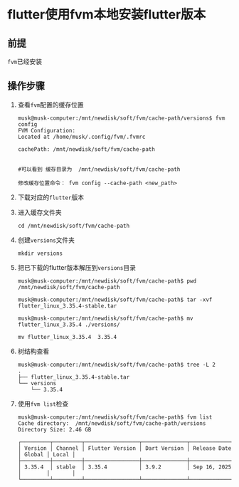# flutter使用fvm本地安装flutter版本

## 前提

`fvm`已经安装

## 操作步骤

1. 查看`fvm`配置的缓存位置

   ```
   musk@musk-computer:/mnt/newdisk/soft/fvm/cache-path/versions$ fvm config
   FVM Configuration:
   Located at /home/musk/.config/fvm/.fvmrc
   
   cachePath: /mnt/newdisk/soft/fvm/cache-path
   
   
   #可以看到 缓存目录为  /mnt/newdisk/soft/fvm/cache-path
   
   修改缓存位置命令： fvm config --cache-path <new_path>
   ```

   

2. 下载对应的`flutter`版本

3. 进入缓存文件夹

   ```
   cd /mnt/newdisk/soft/fvm/cache-path
   
   ```

   

4. 创建`versions`文件夹

   ```
   mkdir versions
   ```

   

5. 把已下载的flutter版本解压到`versions`目录

   ```
   musk@musk-computer:/mnt/newdisk/soft/fvm/cache-path$ pwd
   /mnt/newdisk/soft/fvm/cache-path
   
   musk@musk-computer:/mnt/newdisk/soft/fvm/cache-path$ tar -xvf flutter_linux_3.35.4-stable.tar
   
   musk@musk-computer:/mnt/newdisk/soft/fvm/cache-path$ mv flutter_linux_3.35.4 ./versions/
   
   mv flutter_linux_3.35.4  3.35.4
   
   ```

   

6. 树结构查看

   ```
   musk@musk-computer:/mnt/newdisk/soft/fvm/cache-path$ tree -L 2
   .
   ├── flutter_linux_3.35.4-stable.tar
   └── versions
       └── 3.35.4
   
   ```

   

7. 使用`fvm list`检查

   ```
   musk@musk-computer:/mnt/newdisk/soft/fvm/cache-path$ fvm list
   Cache directory:  /mnt/newdisk/soft/fvm/cache-path/versions
   Directory Size: 2.46 GB
   
   ┌─────────┬─────────┬─────────────────┬──────────────┬──────────────┬────────┬───────┐
   │ Version │ Channel │ Flutter Version │ Dart Version │ Release Date │ Global │ Local │
   ├─────────┼─────────┼─────────────────┼──────────────┼──────────────┼────────┼───────┤
   │ 3.35.4  │ stable  │ 3.35.4          │ 3.9.2        │ Sep 16, 2025 │        │       │
   └─────────┴─────────┴─────────────────┴──────────────┴──────────────┴────────┴───────┘
   
   ```

   

